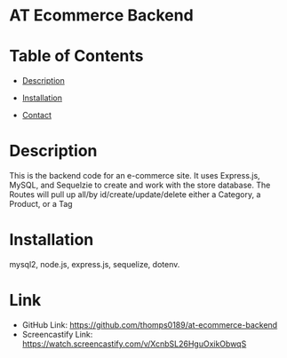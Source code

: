   # AT Ecommerce Backend


  # Table of Contents
    
  - [Description](#description)

  - [Installation](#installation)

  - [Contact](#github)


  # Description 
  This is the backend code for an e-commerce site. It uses Express.js, MySQL, and Sequelzie to create and work with the store database. The Routes will pull up all/by id/create/update/delete either a Category, a Product, or a Tag   

  # Installation
  mysql2, node.js, express.js, sequelize, dotenv.


  # Link
  - GitHub Link: https://github.com/thomps0189/at-ecommerce-backend
  - Screencastify Link: https://watch.screencastify.com/v/XcnbSL26HguOxikObwqS
 